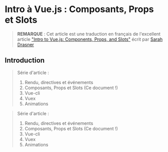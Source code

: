 # Intro à Vue.js : Composants, Props et Slots

>**REMARQUE** : Cet article est une traduction en français de l'excellent article ["Intro to Vue.js: Components, Props, and Slots"](https://css-tricks.com/intro-to-vue-2-components-props-slots/) écrit par [Sarah Drasner](https://github.com/sdras)

## Introduction



> Série d'article :
>  1. Rendu, directives et événements
>  2. Composants, Props et Slots (Ce document !)
>  3. Vue-cli
>  4. Vuex
>  5. Animations



> Série d'article :
>  1. Rendu, directives et événements
>  2. Composants, Props et Slots (Ce document !)
>  3. Vue-cli
>  4. Vuex
>  5. Animations

